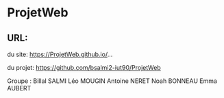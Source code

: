 # ProjetWeb
## URL:
du site: https://ProjetWeb.github.io/...

du projet: https://github.com/bsalmi2-iut90/ProjetWeb

Groupe : Billal SALMI Léo MOUGIN Antoine NERET Noah BONNEAU Emma AUBERT
